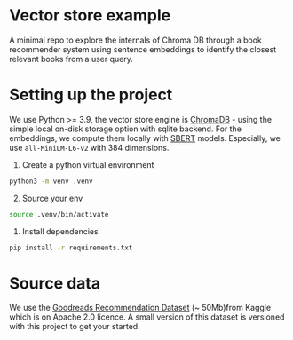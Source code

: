 # Vector store example

A minimal repo to explore the internals of Chroma DB through a book recommender system using sentence embeddings to
identify the closest relevant books from a user query.

# Setting up the project

We use Python >= 3.9, the vector store engine is [ChromaDB](https://docs.trychroma.com/docs/overview/getting-started) -
using the simple local on-disk storage option with sqlite backend. For the embeddings, we compute them locally
with [SBERT](https://sbert.net/docs/sentence_transformer/pretrained_models.html) models. Especially, we use `all-MiniLM-L6-v2` with 384 dimensions.

1. Create a python virtual environment

```bash
python3 -m venv .venv
```

2. Source your env

```bash
source .venv/bin/activate 
```

1. Install dependencies

```bash
pip install -r requirements.txt
```

# Source data

We use
the [Goodreads Recommendation Dataset](https://www.kaggle.com/datasets/rohitganeshkar/goodreads-book-recommendation-datasets) (~
50Mb)from Kaggle which is on Apache 2.0 licence. A small version of this dataset is versioned with this project to get
your started. 